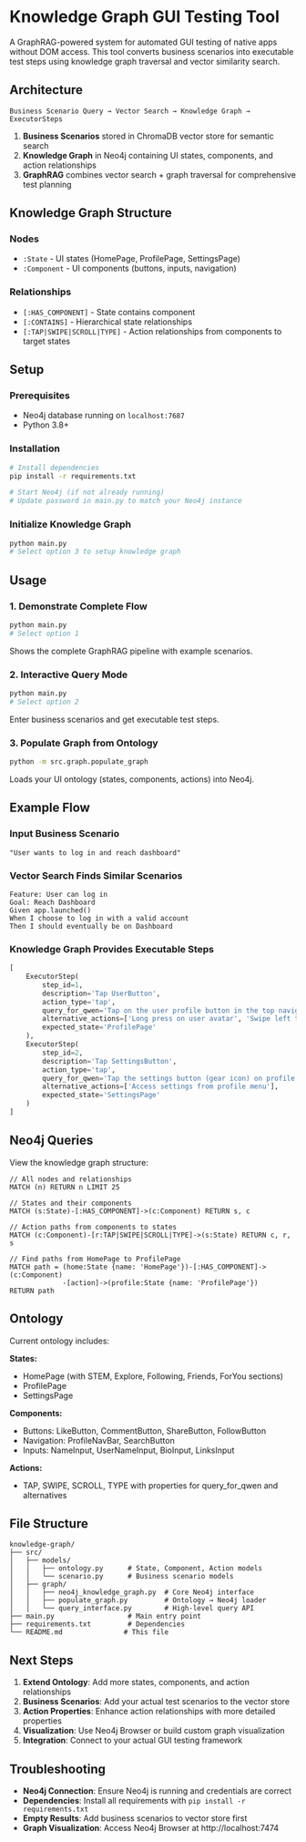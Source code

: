 # Knowledge Graph GUI Testing Tool

A GraphRAG-powered system for automated GUI testing of native apps without DOM access. This tool converts business scenarios into executable test steps using knowledge graph traversal and vector similarity search.

## Architecture

```
Business Scenario Query → Vector Search → Knowledge Graph → ExecutorSteps
```

1. **Business Scenarios** stored in ChromaDB vector store for semantic search
2. **Knowledge Graph** in Neo4j containing UI states, components, and action relationships  
3. **GraphRAG** combines vector search + graph traversal for comprehensive test planning

## Knowledge Graph Structure

### Nodes
- `:State` - UI states (HomePage, ProfilePage, SettingsPage)
- `:Component` - UI components (buttons, inputs, navigation)

### Relationships
- `[:HAS_COMPONENT]` - State contains component
- `[:CONTAINS]` - Hierarchical state relationships
- `[:TAP|SWIPE|SCROLL|TYPE]` - Action relationships from components to target states

## Setup

### Prerequisites
- Neo4j database running on `localhost:7687`
- Python 3.8+

### Installation
```bash
# Install dependencies
pip install -r requirements.txt

# Start Neo4j (if not already running)
# Update password in main.py to match your Neo4j instance
```

### Initialize Knowledge Graph
```bash
python main.py
# Select option 3 to setup knowledge graph
```

## Usage

### 1. Demonstrate Complete Flow
```bash
python main.py
# Select option 1
```
Shows the complete GraphRAG pipeline with example scenarios.

### 2. Interactive Query Mode  
```bash
python main.py
# Select option 2
```
Enter business scenarios and get executable test steps.

### 3. Populate Graph from Ontology
```bash
python -m src.graph.populate_graph
```
Loads your UI ontology (states, components, actions) into Neo4j.

## Example Flow

### Input Business Scenario
```
"User wants to log in and reach dashboard"
```

### Vector Search Finds Similar Scenarios
```
Feature: User can log in
Goal: Reach Dashboard  
Given app.launched()
When I choose to log in with a valid account
Then I should eventually be on Dashboard
```

### Knowledge Graph Provides Executable Steps
```python
[
    ExecutorStep(
        step_id=1, 
        description='Tap UserButton', 
        action_type='tap',
        query_for_qwen='Tap on the user profile button in the top navigation',
        alternative_actions=['Long press on user avatar', 'Swipe left to access profile'],
        expected_state='ProfilePage'
    ),
    ExecutorStep(
        step_id=2,
        description='Tap SettingsButton',
        action_type='tap', 
        query_for_qwen='Tap the settings button (gear icon) on profile page',
        alternative_actions=['Access settings from profile menu'],
        expected_state='SettingsPage'
    )
]
```

## Neo4j Queries

View the knowledge graph structure:

```cypher
// All nodes and relationships
MATCH (n) RETURN n LIMIT 25

// States and their components  
MATCH (s:State)-[:HAS_COMPONENT]->(c:Component) RETURN s, c

// Action paths from components to states
MATCH (c:Component)-[r:TAP|SWIPE|SCROLL|TYPE]->(s:State) RETURN c, r, s

// Find paths from HomePage to ProfilePage
MATCH path = (home:State {name: 'HomePage'})-[:HAS_COMPONENT]->(c:Component)
             -[action]->(profile:State {name: 'ProfilePage'})
RETURN path
```

## Ontology

Current ontology includes:

**States:**
- HomePage (with STEM, Explore, Following, Friends, ForYou sections)
- ProfilePage  
- SettingsPage

**Components:**
- Buttons: LikeButton, CommentButton, ShareButton, FollowButton
- Navigation: ProfileNavBar, SearchButton
- Inputs: NameInput, UserNameInput, BioInput, LinksInput

**Actions:**
- TAP, SWIPE, SCROLL, TYPE with properties for query_for_qwen and alternatives

## File Structure

```
knowledge-graph/
├── src/
│   ├── models/
│   │   ├── ontology.py      # State, Component, Action models
│   │   └── scenario.py      # Business scenario models
│   ├── graph/
│   │   ├── neo4j_knowledge_graph.py  # Core Neo4j interface
│   │   ├── populate_graph.py         # Ontology → Neo4j loader  
│   │   └── query_interface.py        # High-level query API
├── main.py                  # Main entry point
├── requirements.txt         # Dependencies
└── README.md               # This file
```

## Next Steps

1. **Extend Ontology**: Add more states, components, and action relationships
2. **Business Scenarios**: Add your actual test scenarios to the vector store
3. **Action Properties**: Enhance action relationships with more detailed properties
4. **Visualization**: Use Neo4j Browser or build custom graph visualization
5. **Integration**: Connect to your actual GUI testing framework

## Troubleshooting

- **Neo4j Connection**: Ensure Neo4j is running and credentials are correct
- **Dependencies**: Install all requirements with `pip install -r requirements.txt`  
- **Empty Results**: Add business scenarios to vector store first
- **Graph Visualization**: Access Neo4j Browser at http://localhost:7474